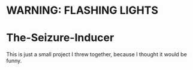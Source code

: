 # WARNING: FLASHING LIGHTS
# The-Seizure-Inducer
This is just a small project I threw together, because I thought it would be funny.
